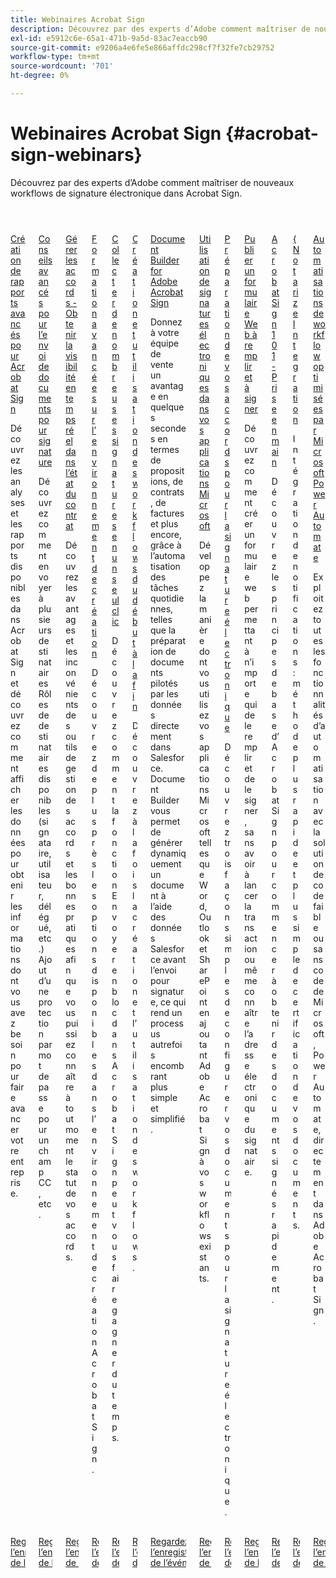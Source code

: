 ```yaml
---
title: Webinaires Acrobat Sign
description: Découvrez par des experts d’Adobe comment maîtriser de nouveaux workflows de signature électronique dans Acrobat Sign.
exl-id: e5912c6e-65a1-471b-9a5d-83ac7eaccb90
source-git-commit: e9206a4e6fe5e866affdc298cf7f32fe7cb29752
workflow-type: tm+mt
source-wordcount: '701'
ht-degree: 0%

---
```


# Webinaires Acrobat Sign {#acrobat-sign-webinars}

Découvrez par des experts d’Adobe comment maîtriser de nouveaux workflows de signature électronique dans Acrobat Sign.

<!-- CARDS

* https://experienceleague.adobe.com/fr/docs/events/acrobat-sign-webinars/advanced-reporting
* https://experienceleague.adobe.com/fr/docs/events/acrobat-sign-webinars/advanced-sending-documents-signature
* https://experienceleague.adobe.com/fr/docs/events/acrobat-sign-webinars/agreement-status
* https://experienceleague.adobe.com/fr/docs/events/acrobat-sign-webinars/authoring-environment
* https://experienceleague.adobe.com/fr/docs/events/acrobat-sign-webinars/collect-signatures
* https://experienceleague.adobe.com/fr/docs/events/acrobat-sign-webinars/create-use-workflows
* https://experienceleague.adobe.com/fr/docs/events/acrobat-sign-webinars/document-builder
* https://experienceleague.adobe.com/fr/docs/events/acrobat-sign-webinars/e-signature-microsoft
* https://experienceleague.adobe.com/fr/docs/events/acrobat-sign-webinars/e-signature-setup
* https://experienceleague.adobe.com/fr/docs/events/acrobat-sign-webinars/fillable-signable-web-form
* https://experienceleague.adobe.com/fr/docs/events/acrobat-sign-webinars/getting-started
* https://experienceleague.adobe.com/fr/docs/events/acrobat-sign-webinars/notarize
* https://experienceleague.adobe.com/fr/docs/events/acrobat-sign-webinars/workflow-automations

-->
<!-- START CARDS HTML - DO NOT MODIFY BY HAND -->
<div class="columns">
    <div class="column is-half-tablet is-half-desktop is-one-third-widescreen" aria-label="Advanced Reporting for Acrobat Sign">
        <div class="card" style="height: 100%; display: flex; flex-direction: column; height: 100%;">
            <div class="card-image">
                <figure class="image x-is-16by9">
                    <a href="https://experienceleague.adobe.com/fr/docs/events/acrobat-sign-webinars/advanced-reporting" title="Création de rapports avancés pour Acrobat Sign">
                        <img class="is-bordered-r-small" src="https://video.tv.adobe.com/v/3454407/?format=jpeg&nocache=1731453823479&captions=fre_fr" alt="Création de rapports avancés pour Acrobat Sign"
                             style="width: 100%; aspect-ratio: 16 / 9; object-fit: cover; overflow: hidden; display: block; margin: auto;">
                    </a>
                </figure>
            </div>
            <div class="card-content is-padded-small" style="display: flex; flex-direction: column; flex-grow: 1; justify-content: space-between;">
                <div class="top-card-content">
                    <p class="headline is-size-6 has-text-weight-bold">
                        <a href="https://experienceleague.adobe.com/fr/docs/events/acrobat-sign-webinars/advanced-reporting" title="Création de rapports avancés pour Acrobat Sign">Création de rapports avancés pour Acrobat Sign</a>
                    </p>
                    <p class="is-size-6">Découvrez les analyses et les rapports disponibles dans Acrobat Sign et découvrez comment afficher les données pour obtenir les informations dont vous avez besoin pour faire avancer votre entreprise.</p>
                </div>
                <a href="https://experienceleague.adobe.com/fr/docs/events/acrobat-sign-webinars/advanced-reporting" class="spectrum-Button spectrum-Button--outline spectrum-Button--primary spectrum-Button--sizeM" style="align-self: flex-start; margin-top: 1rem;">
                    <span class="spectrum-Button-label has-no-wrap has-text-weight-bold">Regardez l’enregistrement de l’événement</span>
                </a>
            </div>
        </div>
    </div>
    <div class="column is-half-tablet is-half-desktop is-one-third-widescreen" aria-label="Advanced Tips for Sending Documents for Signature">
        <div class="card" style="height: 100%; display: flex; flex-direction: column; height: 100%;">
            <div class="card-image">
                <figure class="image x-is-16by9">
                    <a href="https://experienceleague.adobe.com/fr/docs/events/acrobat-sign-webinars/advanced-sending-documents-signature" title="Conseils avancés pour l’envoi de documents à signer">
                        <img class="is-bordered-r-small" src="https://video.tv.adobe.com/v/3454881/?format=jpeg&nocache=1731453823460&captions=fre_fr" alt="Conseils avancés pour l’envoi de documents à signer"
                             style="width: 100%; aspect-ratio: 16 / 9; object-fit: cover; overflow: hidden; display: block; margin: auto;">
                    </a>
                </figure>
            </div>
            <div class="card-content is-padded-small" style="display: flex; flex-direction: column; flex-grow: 1; justify-content: space-between;">
                <div class="top-card-content">
                    <p class="headline is-size-6 has-text-weight-bold">
                        <a href="https://experienceleague.adobe.com/fr/docs/events/acrobat-sign-webinars/advanced-sending-documents-signature" title="Conseils avancés pour l’envoi de documents à signer">Conseils avancés pour l’envoi de documents pour signature</a>
                    </p>
                    <p class="is-size-6">Découvrez comment envoyer à plusieurs destinataires Rôles de destinataires disponibles (signataire, utilisateur, délégué, etc.) Ajout d’une protection par mot de passe pour un champ CC, etc.</p>
                </div>
                <a href="https://experienceleague.adobe.com/fr/docs/events/acrobat-sign-webinars/advanced-sending-documents-signature" class="spectrum-Button spectrum-Button--outline spectrum-Button--primary spectrum-Button--sizeM" style="align-self: flex-start; margin-top: 1rem;">
                    <span class="spectrum-Button-label has-no-wrap has-text-weight-bold">Regardez l’enregistrement de l’événement</span>
                </a>
            </div>
        </div>
    </div>
    <div class="column is-half-tablet is-half-desktop is-one-third-widescreen" aria-label="Manage Agreements - Get Real-Time Visibility into Agreement Status">
        <div class="card" style="height: 100%; display: flex; flex-direction: column; height: 100%;">
            <div class="card-image">
                <figure class="image x-is-16by9">
                    <a href="https://experienceleague.adobe.com/fr/docs/events/acrobat-sign-webinars/agreement-status" title="Gérer les accords - Obtenir la visibilité en temps réel dans l’état du contrat">
                        <img class="is-bordered-r-small" src="https://video.tv.adobe.com/v/3455003/?format=jpeg&nocache=1731453823516&captions=fre_fr" alt="Gérer les accords - Obtenir la visibilité en temps réel dans l’état du contrat"
                             style="width: 100%; aspect-ratio: 16 / 9; object-fit: cover; overflow: hidden; display: block; margin: auto;">
                    </a>
                </figure>
            </div>
            <div class="card-content is-padded-small" style="display: flex; flex-direction: column; flex-grow: 1; justify-content: space-between;">
                <div class="top-card-content">
                    <p class="headline is-size-6 has-text-weight-bold">
                        <a href="https://experienceleague.adobe.com/fr/docs/events/acrobat-sign-webinars/agreement-status" title="Gérer les accords - Obtenir la visibilité en temps réel dans l’état du contrat">Gérer les accords - Obtenir la visibilité en temps réel dans l’état du contrat</a>
                    </p>
                    <p class="is-size-6">Découvrez les avantages et les inconvénients des outils de gestion des accords et les bonnes pratiques afin que vous puissiez connaître à tout moment le statut de vos accords.</p>
                </div>
                <a href="https://experienceleague.adobe.com/fr/docs/events/acrobat-sign-webinars/agreement-status" class="spectrum-Button spectrum-Button--outline spectrum-Button--primary spectrum-Button--sizeM" style="align-self: flex-start; margin-top: 1rem;">
                    <span class="spectrum-Button-label has-no-wrap has-text-weight-bold">Regardez l’enregistrement de l’événement</span>
                </a>
            </div>
        </div>
    </div>
    <div class="column is-half-tablet is-half-desktop is-one-third-widescreen" aria-label="Advanced Training on Authoring Environment">
        <div class="card" style="height: 100%; display: flex; flex-direction: column; height: 100%;">
            <div class="card-image">
                <figure class="image x-is-16by9">
                    <a href="https://experienceleague.adobe.com/fr/docs/events/acrobat-sign-webinars/authoring-environment" title="Formation avancée sur l’environnement de création">
                        <img class="is-bordered-r-small" src="https://video.tv.adobe.com/v/3455897/?format=jpeg&nocache=1731453823517&captions=fre_fr" alt="Formation avancée sur l’environnement de création"
                             style="width: 100%; aspect-ratio: 16 / 9; object-fit: cover; overflow: hidden; display: block; margin: auto;">
                    </a>
                </figure>
            </div>
            <div class="card-content is-padded-small" style="display: flex; flex-direction: column; flex-grow: 1; justify-content: space-between;">
                <div class="top-card-content">
                    <p class="headline is-size-6 has-text-weight-bold">
                        <a href="https://experienceleague.adobe.com/fr/docs/events/acrobat-sign-webinars/authoring-environment" title="Formation avancée sur l’environnement de création">Formation avancée sur l’environnement de création</a>
                    </p>
                    <p class="is-size-6">Découvrez de plus près les options disponibles dans l’environnement de création Acrobat Sign.</p>
                </div>
                <a href="https://experienceleague.adobe.com/fr/docs/events/acrobat-sign-webinars/authoring-environment" class="spectrum-Button spectrum-Button--outline spectrum-Button--primary spectrum-Button--sizeM" style="align-self: flex-start; margin-top: 1rem;">
                    <span class="spectrum-Button-label has-no-wrap has-text-weight-bold">Regardez l’enregistrement de l’événement</span>
                </a>
            </div>
        </div>
    </div>
    <div class="column is-half-tablet is-half-desktop is-one-third-widescreen" aria-label="Collect Many Signatures with One Click">
        <div class="card" style="height: 100%; display: flex; flex-direction: column; height: 100%;">
            <div class="card-image">
                <figure class="image x-is-16by9">
                    <a href="https://experienceleague.adobe.com/fr/docs/events/acrobat-sign-webinars/collect-signatures" title="Collecte de plusieurs signatures en un seul clic">
                        <img class="is-bordered-r-small" src="https://video.tv.adobe.com/v/3454893/?format=jpeg&nocache=1731453823488&captions=fre_fr" alt="Collecte de plusieurs signatures en un seul clic"
                             style="width: 100%; aspect-ratio: 16 / 9; object-fit: cover; overflow: hidden; display: block; margin: auto;">
                    </a>
                </figure>
            </div>
            <div class="card-content is-padded-small" style="display: flex; flex-direction: column; flex-grow: 1; justify-content: space-between;">
                <div class="top-card-content">
                    <p class="headline is-size-6 has-text-weight-bold">
                        <a href="https://experienceleague.adobe.com/fr/docs/events/acrobat-sign-webinars/collect-signatures" title="Collecte de plusieurs signatures en un seul clic">Collecter de nombreuses signatures en un seul clic</a>
                    </p>
                    <p class="is-size-6">Découvrez comment la fonction Envoyer en bloc dans Acrobat Sign peut vous faire gagner du temps.</p>
                </div>
                <a href="https://experienceleague.adobe.com/fr/docs/events/acrobat-sign-webinars/collect-signatures" class="spectrum-Button spectrum-Button--outline spectrum-Button--primary spectrum-Button--sizeM" style="align-self: flex-start; margin-top: 1rem;">
                    <span class="spectrum-Button-label has-no-wrap has-text-weight-bold">Regardez l’enregistrement de l’événement</span>
                </a>
            </div>
        </div>
    </div>
    <div class="column is-half-tablet is-half-desktop is-one-third-widescreen" aria-label="Creating and Using Workflows from Beginning to End">
        <div class="card" style="height: 100%; display: flex; flex-direction: column; height: 100%;">
            <div class="card-image">
                <figure class="image x-is-16by9">
                    <a href="https://experienceleague.adobe.com/fr/docs/events/acrobat-sign-webinars/create-use-workflows" title="Création et utilisation de workflows du début à la fin">
                        <img class="is-bordered-r-small" src="https://video.tv.adobe.com/v/3454901/?format=jpeg&nocache=1731453823485&captions=fre_fr" alt="Création et utilisation de workflows du début à la fin"
                             style="width: 100%; aspect-ratio: 16 / 9; object-fit: cover; overflow: hidden; display: block; margin: auto;">
                    </a>
                </figure>
            </div>
            <div class="card-content is-padded-small" style="display: flex; flex-direction: column; flex-grow: 1; justify-content: space-between;">
                <div class="top-card-content">
                    <p class="headline is-size-6 has-text-weight-bold">
                        <a href="https://experienceleague.adobe.com/fr/docs/events/acrobat-sign-webinars/create-use-workflows" title="Création et utilisation de workflows du début à la fin">Création et utilisation des workflows du début à la fin</a>
                    </p>
                    <p class="is-size-6">Découvrez à la fois la création et l’utilisation des workflows.</p>
                </div>
                <a href="https://experienceleague.adobe.com/fr/docs/events/acrobat-sign-webinars/create-use-workflows" class="spectrum-Button spectrum-Button--outline spectrum-Button--primary spectrum-Button--sizeM" style="align-self: flex-start; margin-top: 1rem;">
                    <span class="spectrum-Button-label has-no-wrap has-text-weight-bold">Regardez l’enregistrement de l’événement</span>
                </a>
            </div>
        </div>
    </div>
    <div class="column is-half-tablet is-half-desktop is-one-third-widescreen" aria-label="Document Builder for Adobe Acrobat Sign">
        <div class="card" style="height: 100%; display: flex; flex-direction: column; height: 100%;">
            <div class="card-image">
                <figure class="image x-is-16by9">
                    <a href="https://experienceleague.adobe.com/fr/docs/events/acrobat-sign-webinars/document-builder" title="Document Builder pour Adobe Acrobat Sign">
                        <img class="is-bordered-r-small" src="https://video.tv.adobe.com/v/3454915/?format=jpeg&nocache=1731453823516&captions=fre_fr" alt="Document Builder pour Adobe Acrobat Sign"
                             style="width: 100%; aspect-ratio: 16 / 9; object-fit: cover; overflow: hidden; display: block; margin: auto;">
                    </a>
                </figure>
            </div>
            <div class="card-content is-padded-small" style="display: flex; flex-direction: column; flex-grow: 1; justify-content: space-between;">
                <div class="top-card-content">
                    <p class="headline is-size-6 has-text-weight-bold">
                        <a href="https://experienceleague.adobe.com/fr/docs/events/acrobat-sign-webinars/document-builder" title="Document Builder pour Adobe Acrobat Sign">Document Builder for Adobe Acrobat Sign</a>
                    </p>
                    <p class="is-size-6">Donnez à votre équipe de vente un avantage en quelques secondes en termes de propositions, de contrats, de factures et plus encore, grâce à l’automatisation des tâches quotidiennes, telles que la préparation de documents pilotés par les données directement dans Salesforce. Document Builder vous permet de générer dynamiquement un document à l’aide des données Salesforce avant l’envoi pour signature, ce qui rend un processus autrefois encombrant plus simple et simplifié.</p>
                </div>
                <a href="https://experienceleague.adobe.com/fr/docs/events/acrobat-sign-webinars/document-builder" class="spectrum-Button spectrum-Button--outline spectrum-Button--primary spectrum-Button--sizeM" style="align-self: flex-start; margin-top: 1rem;">
                    <span class="spectrum-Button-label has-no-wrap has-text-weight-bold">Regardez l’enregistrement de l’événement</span>
                </a>
            </div>
        </div>
    </div>
    <div class="column is-half-tablet is-half-desktop is-one-third-widescreen" aria-label="Work with e-signatures in your Microsoft apps">
        <div class="card" style="height: 100%; display: flex; flex-direction: column; height: 100%;">
            <div class="card-image">
                <figure class="image x-is-16by9">
                    <a href="https://experienceleague.adobe.com/fr/docs/events/acrobat-sign-webinars/e-signature-microsoft" title="Utilisation des signatures électroniques dans vos applications Microsoft">
                        <img class="is-bordered-r-small" src="https://video.tv.adobe.com/v/3455051/?format=jpeg&nocache=1731453823517&captions=fre_fr" alt="Utilisation des signatures électroniques dans vos applications Microsoft"
                             style="width: 100%; aspect-ratio: 16 / 9; object-fit: cover; overflow: hidden; display: block; margin: auto;">
                    </a>
                </figure>
            </div>
            <div class="card-content is-padded-small" style="display: flex; flex-direction: column; flex-grow: 1; justify-content: space-between;">
                <div class="top-card-content">
                    <p class="headline is-size-6 has-text-weight-bold">
                        <a href="https://experienceleague.adobe.com/fr/docs/events/acrobat-sign-webinars/e-signature-microsoft" title="Utilisation des signatures électroniques dans vos applications Microsoft">Utilisation de signatures électroniques dans vos applications Microsoft</a>
                    </p>
                    <p class="is-size-6">Développez la manière dont vous utilisez vos applications Microsoft telles que Word, Outlook et SharePoint en ajoutant Adobe Acrobat Sign à vos workflows existants.</p>
                </div>
                <a href="https://experienceleague.adobe.com/fr/docs/events/acrobat-sign-webinars/e-signature-microsoft" class="spectrum-Button spectrum-Button--outline spectrum-Button--primary spectrum-Button--sizeM" style="align-self: flex-start; margin-top: 1rem;">
                    <span class="spectrum-Button-label has-no-wrap has-text-weight-bold">Regardez l’enregistrement de l’événement</span>
                </a>
            </div>
        </div>
    </div>
    <div class="column is-half-tablet is-half-desktop is-one-third-widescreen" aria-label="Prepare Your Agreements for e-signature">
        <div class="card" style="height: 100%; display: flex; flex-direction: column; height: 100%;">
            <div class="card-image">
                <figure class="image x-is-16by9">
                    <a href="https://experienceleague.adobe.com/fr/docs/events/acrobat-sign-webinars/e-signature-setup" title="Préparation de vos accords pour la signature électronique">
                        <img class="is-bordered-r-small" src="https://video.tv.adobe.com/v/3455946/?format=jpeg&nocache=1731453823483&captions=fre_fr" alt="Préparation de vos accords pour la signature électronique"
                             style="width: 100%; aspect-ratio: 16 / 9; object-fit: cover; overflow: hidden; display: block; margin: auto;">
                    </a>
                </figure>
            </div>
            <div class="card-content is-padded-small" style="display: flex; flex-direction: column; flex-grow: 1; justify-content: space-between;">
                <div class="top-card-content">
                    <p class="headline is-size-6 has-text-weight-bold">
                        <a href="https://experienceleague.adobe.com/fr/docs/events/acrobat-sign-webinars/e-signature-setup" title="Préparation de vos accords pour la signature électronique">Préparation de vos accords pour la signature électronique</a>
                    </p>
                    <p class="is-size-6">Découvrez trois façons simples de configurer vos documents pour la signature électronique.</p>
                </div>
                <a href="https://experienceleague.adobe.com/fr/docs/events/acrobat-sign-webinars/e-signature-setup" class="spectrum-Button spectrum-Button--outline spectrum-Button--primary spectrum-Button--sizeM" style="align-self: flex-start; margin-top: 1rem;">
                    <span class="spectrum-Button-label has-no-wrap has-text-weight-bold">Regardez l’enregistrement de l’événement</span>
                </a>
            </div>
        </div>
    </div>
    <div class="column is-half-tablet is-half-desktop is-one-third-widescreen" aria-label="Post a Fillable, Signable Web Form">
        <div class="card" style="height: 100%; display: flex; flex-direction: column; height: 100%;">
            <div class="card-image">
                <figure class="image x-is-16by9">
                    <a href="https://experienceleague.adobe.com/fr/docs/events/acrobat-sign-webinars/fillable-signable-web-form" title="Publier un formulaire Web à remplir et à signer">
                        <img class="is-bordered-r-small" src="https://video.tv.adobe.com/v/3455446/?format=jpeg&nocache=1731453823488&captions=fre_fr" alt="Publier un formulaire Web à remplir et à signer"
                             style="width: 100%; aspect-ratio: 16 / 9; object-fit: cover; overflow: hidden; display: block; margin: auto;">
                    </a>
                </figure>
            </div>
            <div class="card-content is-padded-small" style="display: flex; flex-direction: column; flex-grow: 1; justify-content: space-between;">
                <div class="top-card-content">
                    <p class="headline is-size-6 has-text-weight-bold">
                        <a href="https://experienceleague.adobe.com/fr/docs/events/acrobat-sign-webinars/fillable-signable-web-form" title="Publier un formulaire Web à remplir et à signer">Publier un formulaire Web à remplir et à signer</a>
                    </p>
                    <p class="is-size-6">Découvrez comment créer un formulaire web permettant à n’importe qui de le remplir et de le signer, sans avoir à lancer la transaction ou même connaître l’adresse électronique du signataire.</p>
                </div>
                <a href="https://experienceleague.adobe.com/fr/docs/events/acrobat-sign-webinars/fillable-signable-web-form" class="spectrum-Button spectrum-Button--outline spectrum-Button--primary spectrum-Button--sizeM" style="align-self: flex-start; margin-top: 1rem;">
                    <span class="spectrum-Button-label has-no-wrap has-text-weight-bold">Regardez l’enregistrement de l’événement</span>
                </a>
            </div>
        </div>
    </div>
    <div class="column is-half-tablet is-half-desktop is-one-third-widescreen" aria-label="Acrobat Sign 101 - Getting Started">
        <div class="card" style="height: 100%; display: flex; flex-direction: column; height: 100%;">
            <div class="card-image">
                <figure class="image x-is-16by9">
                    <a href="https://experienceleague.adobe.com/fr/docs/events/acrobat-sign-webinars/getting-started" title="Acrobat Sign 101 - Prise en main">
                        <img class="is-bordered-r-small" src="https://video.tv.adobe.com/v/3455467/?format=jpeg&nocache=1731453823457&captions=fre_fr" alt="Acrobat Sign 101 - Prise en main"
                             style="width: 100%; aspect-ratio: 16 / 9; object-fit: cover; overflow: hidden; display: block; margin: auto;">
                    </a>
                </figure>
            </div>
            <div class="card-content is-padded-small" style="display: flex; flex-direction: column; flex-grow: 1; justify-content: space-between;">
                <div class="top-card-content">
                    <p class="headline is-size-6 has-text-weight-bold">
                        <a href="https://experienceleague.adobe.com/fr/docs/events/acrobat-sign-webinars/getting-started" title="Acrobat Sign 101 - Prise en main">Acrobat Sign 101 - Prise en main</a>
                    </p>
                    <p class="is-size-6">Découvrez les principes de base d’Acrobat Sign pour commencer à obtenir des documents signés rapidement.</p>
                </div>
                <a href="https://experienceleague.adobe.com/fr/docs/events/acrobat-sign-webinars/getting-started" class="spectrum-Button spectrum-Button--outline spectrum-Button--primary spectrum-Button--sizeM" style="align-self: flex-start; margin-top: 1rem;">
                    <span class="spectrum-Button-label has-no-wrap has-text-weight-bold">Regardez l’enregistrement de l’événement</span>
                </a>
            </div>
        </div>
    </div>
    <div class="column is-half-tablet is-half-desktop is-one-third-widescreen" aria-label="Notarize Integration">
        <div class="card" style="height: 100%; display: flex; flex-direction: column; height: 100%;">
            <div class="card-image">
                <figure class="image x-is-16by9">
                    <a href="https://experienceleague.adobe.com/fr/docs/events/acrobat-sign-webinars/notarize" title="Intégration de réseau">
                        <img class="is-bordered-r-small" src="https://video.tv.adobe.com/v/3454374/?format=jpeg&nocache=1731453823489&captions=fre_fr" alt="Intégration de réseau"
                             style="width: 100%; aspect-ratio: 16 / 9; object-fit: cover; overflow: hidden; display: block; margin: auto;">
                    </a>
                </figure>
            </div>
            <div class="card-content is-padded-small" style="display: flex; flex-direction: column; flex-grow: 1; justify-content: space-between;">
                <div class="top-card-content">
                    <p class="headline is-size-6 has-text-weight-bold">
                        <a href="https://experienceleague.adobe.com/fr/docs/events/acrobat-sign-webinars/notarize" title="Intégration de réseau"> &lbrace;Notarize Integration</a>
                    </p>
                    <p class="is-size-6">Intégration de notifications : méthode plus rapide et plus simple de certification de vos documents.</p>
                </div>
                <a href="https://experienceleague.adobe.com/fr/docs/events/acrobat-sign-webinars/notarize" class="spectrum-Button spectrum-Button--outline spectrum-Button--primary spectrum-Button--sizeM" style="align-self: flex-start; margin-top: 1rem;">
                    <span class="spectrum-Button-label has-no-wrap has-text-weight-bold">Regardez l’enregistrement de l’événement</span>
                </a>
            </div>
        </div>
    </div>
    <div class="column is-half-tablet is-half-desktop is-one-third-widescreen" aria-label="Workflow Automations Powered by Microsoft Power Automate">
        <div class="card" style="height: 100%; display: flex; flex-direction: column; height: 100%;">
            <div class="card-image">
                <figure class="image x-is-16by9">
                    <a href="https://experienceleague.adobe.com/fr/docs/events/acrobat-sign-webinars/workflow-automations" title="Automatisation des workflows optimisée par Microsoft Power Automate">
                        <img class="is-bordered-r-small" src="https://video.tv.adobe.com/v/3454926/?format=jpeg&nocache=1731453823611&captions=fre_fr" alt="Automatisation des workflows optimisée par Microsoft Power Automate"
                             style="width: 100%; aspect-ratio: 16 / 9; object-fit: cover; overflow: hidden; display: block; margin: auto;">
                    </a>
                </figure>
            </div>
            <div class="card-content is-padded-small" style="display: flex; flex-direction: column; flex-grow: 1; justify-content: space-between;">
                <div class="top-card-content">
                    <p class="headline is-size-6 has-text-weight-bold">
                        <a href="https://experienceleague.adobe.com/fr/docs/events/acrobat-sign-webinars/workflow-automations" title="Automatisation des workflows optimisée par Microsoft Power Automate">Automatisations de workflow optimisées par Microsoft Power Automate</a>
                    </p>
                    <p class="is-size-6">Exploitez toutes les fonctionnalités d’automatisation avec la solution de code faible ou sans code de Microsoft, Power Automate, directement dans Adobe Acrobat Sign.</p>
                </div>
                <a href="https://experienceleague.adobe.com/fr/docs/events/acrobat-sign-webinars/workflow-automations" class="spectrum-Button spectrum-Button--outline spectrum-Button--primary spectrum-Button--sizeM" style="align-self: flex-start; margin-top: 1rem;">
                    <span class="spectrum-Button-label has-no-wrap has-text-weight-bold">Regardez l’enregistrement de l’événement</span>
                </a>
            </div>
        </div>
    </div>
</div>
<!-- END CARDS HTML - DO NOT MODIFY BY HAND -->
